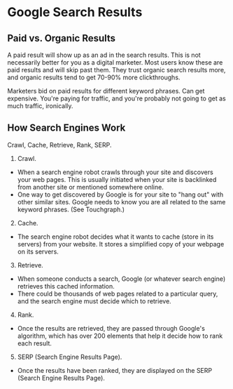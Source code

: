 # Google Search Results

## Paid vs. Organic Results

A paid result will show up as an ad in the search results. This is not necessarily better for you as a digital marketer. Most users know these are paid results and will skip past them. They trust organic search results more, and organic results tend to get 70-90% more clickthroughs.

Marketers bid on paid results for different keyword phrases. Can get expensive. You're paying for traffic, and you're probably not going to get as much traffic, ironically.

## How Search Engines Work

Crawl, Cache, Retrieve, Rank, SERP.

1. Crawl.
  - When a search engine robot crawls through your site and discovers your web pages. This is usually initiated when your site is backlinked from another site or mentioned somewhere online.
  - One way to get discovered by Google is for your site to "hang out" with other similar sites. Google needs to know you are all related to the same keyword phrases. (See Touchgraph.)
2. Cache.
  - The search engine robot decides what it wants to cache (store in its servers) from your website. It stores a simplified copy of your webpage on its servers.
3. Retrieve.
  - When someone conducts a search, Google (or whatever search engine) retrieves this cached information.
  - There could be thousands of web pages related to a particular query, and the search engine must decide which to retrieve.
4. Rank.
  - Once the results are retrieved, they are passed through Google's algorithm, which has over 200 elements that help it decide how to rank each result.
5. SERP (Search Engine Results Page).
  - Once the results have been ranked, they are displayed on the SERP (Search Engine Results Page).